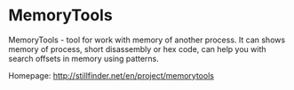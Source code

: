 MemoryTools
===========

MemoryTools - tool for work with memory of another process. It can shows memory of process, short disassembly or hex code, can help you with search offsets in memory using patterns.

Homepage: http://stillfinder.net/en/project/memorytools
